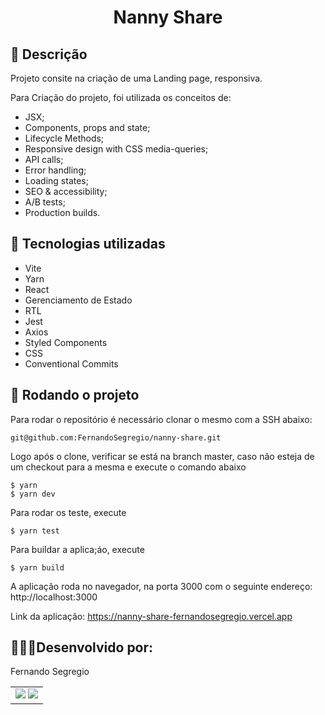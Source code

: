 <h1 align="center">Nanny Share</h1>

## :memo: Descrição
Projeto consite na criação de uma Landing page, responsiva.

Para Criação do projeto, foi utilizada os conceitos de:

* JSX;
* Components, props and state;
* Lifecycle Methods;
* Responsive design with CSS media-queries;
* API calls;
* Error handling;
* Loading states;
* SEO & accessibility;
* A/B tests;
* Production builds.

## :wrench: Tecnologias utilizadas
* Vite
* Yarn
* React
* Gerenciamento de Estado
* RTL
* Jest
* Axios
* Styled Components
* CSS
* Conventional Commits

## :rocket: Rodando o projeto
Para rodar o repositório é necessário clonar o mesmo com a SSH abaixo:
```
git@github.com:FernandoSegregio/nanny-share.git
```
Logo após o clone, verificar se está na branch master, caso não esteja de um checkout para a mesma e execute o comando abaixo

```
$ yarn
$ yarn dev
```
Para rodar os teste, execute

```
$ yarn test
```
Para buildar a aplica;áo, execute

```
$ yarn build
```

A aplicação roda no navegador, na porta 3000 com o seguinte endereço: http://localhost:3000

Link da aplicação: https://nanny-share-fernandosegregio.vercel.app

## 👨🏻‍💻Desenvolvido por:

Fernando Segregio

<table>
  <tr>
    <td align="center">
       <a href="www.linkedin.com/in/fernando-segregio" target="_blank"><img src="https://img.shields.io/badge/-LinkedIn-%230077B5?style=for-the-badge&logo=linkedin&logoColor=white"       target="_blank"></a> 
  <a href = "mailto:segregio@gmail.com"><img src="https://img.shields.io/badge/-Gmail-%23333?style=for-the-badge&logo=gmail&logoColor=white" target="_blank"></a>
      </a>
    </td>
  </tr>
</table>
